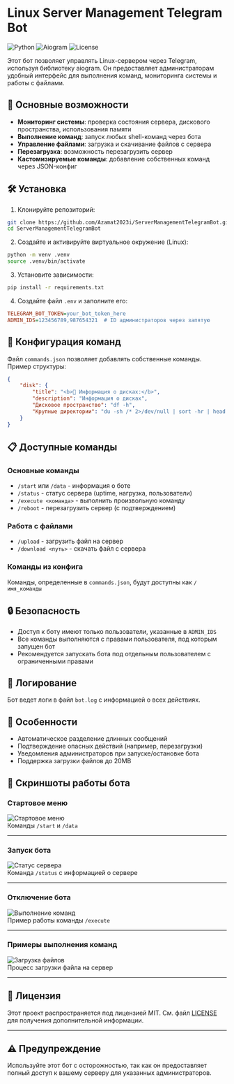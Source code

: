 # Linux Server Management Telegram Bot

![Python](https://img.shields.io/badge/python-3.9+-blue.svg)
![Aiogram](https://img.shields.io/badge/aiogram-3.x-green.svg)
![License](https://img.shields.io/badge/license-MIT-orange.svg)

Этот бот позволяет управлять Linux-сервером через Telegram, используя библиотеку aiogram. Он предоставляет администраторам удобный интерфейс для выполнения команд, мониторинга системы и работы с файлами.

## 📌 Основные возможности

- **Мониторинг системы**: проверка состояния сервера, дискового пространства, использования памяти
- **Выполнение команд**: запуск любых shell-команд через бота
- **Управление файлами**: загрузка и скачивание файлов с сервера
- **Перезагрузка**: возможность перезагрузить сервер
- **Кастомизируемые команды**: добавление собственных команд через JSON-конфиг

## 🛠 Установка

1. Клонируйте репозиторий:
```bash
git clone https://github.com/Azamat2023i/ServerManagementTelegramBot.git
cd ServerManagementTelegramBot
```

2. Создайте и активируйте виртуальное окружение (Linux):
```bash
python -m venv .venv
source .venv/bin/activate
```

3. Установите зависимости:
```bash
pip install -r requirements.txt
```

4. Создайте файл `.env` и заполните его:
```ini
TELEGRAM_BOT_TOKEN=your_bot_token_here
ADMIN_IDS=123456789,987654321  # ID администраторов через запятую
```

## 🔧 Конфигурация команд

Файл `commands.json` позволяет добавлять собственные команды. Пример структуры:

```json
{
    "disk": {
        "title": "<b>💾 Информация о дисках:</b>",
        "description": "Информация о дисках",
        "Дисковое пространство": "df -h",
        "Крупные директории": "du -sh /* 2>/dev/null | sort -hr | head -n 10"
    }
}
```

## 📋 Доступные команды

### Основные команды
- `/start` или `/data` - информация о боте
- `/status` - статус сервера (uptime, нагрузка, пользователи)
- `/execute <команда>` - выполнить произвольную команду
- `/reboot` - перезагрузить сервер (с подтверждением)

### Работа с файлами
- `/upload` - загрузить файл на сервер
- `/download <путь>` - скачать файл с сервера

### Команды из конфига
Команды, определенные в `commands.json`, будут доступны как `/имя_команды`

## 🔒 Безопасность

- Доступ к боту имеют только пользователи, указанные в `ADMIN_IDS`
- Все команды выполняются с правами пользователя, под которым запущен бот
- Рекомендуется запускать бота под отдельным пользователем с ограниченными правами

## 📄 Логирование

Бот ведет логи в файл `bot.log` с информацией о всех действиях.

## 📌 Особенности

- Автоматическое разделение длинных сообщений
- Подтверждение опасных действий (например, перезагрузки)
- Уведомления администраторов при запуске/остановке бота
- Поддержка загрузки файлов до 20MB

## 📸 Скриншоты работы бота

### Стартовое меню
![Стартовое меню](/screenshots/start_command.png)  
Команды `/start` и `/data`

---

### Запуск бота
![Статус сервера](/screenshots/starting_the_bot.png)  
Команда `/status` с информацией о сервере

---

### Отключение бота
![Выполнение команд](/screenshots/example_commands.png)  
Пример работы команды `/execute`

---

### Примеры выполнения команд
![Загрузка файлов](/screenshots/file_upload.png)  
Процесс загрузки файла на сервер

---

## 📄 Лицензия

Этот проект распространяется под лицензией MIT. См. файл [LICENSE](LICENSE) для получения дополнительной информации.

---

## ⚠️ Предупреждение

Используйте этот бот с осторожностью, так как он предоставляет полный доступ к вашему серверу для указанных администраторов.

